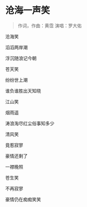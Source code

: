 # 沧海一声笑
> 作词，作曲：黄霑 演唱：罗大佑

沧海笑

滔滔两岸潮

浮沉随浪记今朝

苍天笑

纷纷世上潮

谁负谁胜出天知晓

江山笑

烟雨遥

涛浪淘尽红尘俗事知多少

清风笑

竟惹寂寥

豪情还剩了

一襟晚照

苍生笑

不再寂寥

豪情仍在痴痴笑笑